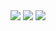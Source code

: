 <img src="https://github-readme-stats.vercel.app/api?username=Hugo0Vaz&show_icons=true&count_private=true&theme=gruvbox">
<img src="https://github-readme-stats.vercel.app/api/top-langs/?username=Hugo0Vaz&theme=gruvbox">
<img src="https://github-readme-streak-stats.herokuapp.com?user=Hugo0Vaz&theme=gruvbox">
